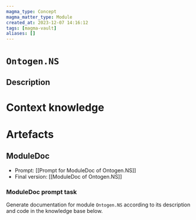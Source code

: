 ```yaml
---
magma_type: Concept
magma_matter_type: Module
created_at: 2023-12-07 14:16:12
tags: [magma-vault]
aliases: []
---
```

# `Ontogen.NS`

## Description

<!--
What is a `Ontogen.NS`?

Your knowledge about the module, i.e. facts, problems and properties etc.
-->


# Context knowledge

<!--
This section should include background knowledge needed for the model to create a proper response, i.e. information it does not know either because of the knowledge cut-off date or unpublished knowledge.

Write it down right here in a subsection or use a transclusion. If applicable, specify source information that the model can use to generate a reference in the response.
-->




# Artefacts

## ModuleDoc

- Prompt: [[Prompt for ModuleDoc of Ontogen.NS]]
- Final version: [[ModuleDoc of Ontogen.NS]]

### ModuleDoc prompt task

Generate documentation for module `Ontogen.NS` according to its description and code in the knowledge base below.

